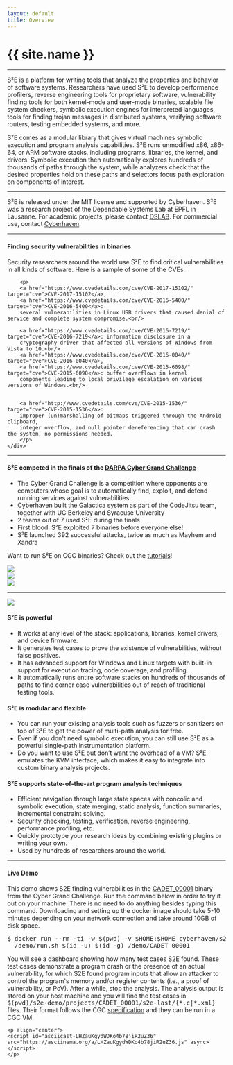 ```yaml
---
layout: default
title: Overview
---
```


<h1>{{ site.name }}</h1>
<hr />

S²E is a platform for writing tools that analyze the properties and behavior of software systems. Researchers have used
S²E to develop performance profilers, reverse engineering tools for proprietary software, vulnerability finding tools
for both kernel-mode and user-mode binaries, scalable file system checkers, symbolic execution engines for interpreted
languages, tools for finding trojan messages in distributed systems, verifying software routers, testing embedded
systems, and more.

S²E comes as a modular library that gives virtual machines symbolic execution and program analysis capabilities. S²E
runs unmodified x86, x86-64, or ARM software stacks, including programs, libraries, the kernel, and drivers. Symbolic
execution then automatically explores hundreds of thousands of paths through the system, while analyzers check that the
desired properties hold on these paths and selectors focus path exploration on components of interest.


<hr/>

<div class="row">
  <div class="col-xs-12 col-md-12 vcenter">
    <!--
    <a href="http://cyberhaven.io" target="ch"><img align="left" src="{{site.baseurl}}/images/cyberhaven-small.png"
    style="vertical-align:middle; width:64px; padding: 10px"/></a>
    -->
    S²E is released under the MIT license and supported by Cyberhaven.
    S²E was a research project of the Dependable Systems Lab at EPFL in Lausanne.
    For academic projects, please contact <a href="http://dslab.epfl.ch">DSLAB</a>.
    For commercial use, contact <a href="mailto:info@cyberhaven.io?subject=S2E%20License">Cyberhaven</a>.
  </div>
</div>

<hr/>

<div class="row">
    <div class="col-xs-12 col-md-12 vcenter">
        <h4>Finding security vulnerabilities in binaries</h4>
        <p>
        Security researchers around the world use S²E to find critical vulnerabilities
        in all kinds of software. Here is a sample of some of the CVEs:
        </p>

        <p>
        <a href="https://www.cvedetails.com/cve/CVE-2017-15102/" target="cve">CVE-2017-15102</a>,
        <a href="https://www.cvedetails.com/cve/CVE-2016-5400/" target="cve">CVE-2016-5400</a>:
        several vulnerabilities in Linux USB drivers that caused denial of service and complete system compromise.<br/>

        <a href="https://www.cvedetails.com/cve/CVE-2016-7219/" target="cve">CVE-2016-7219</a>: information disclosure in a
        cryptography driver that affected all versions of Windows from Vista to 10.<br/>
        <a href="https://www.cvedetails.com/cve/CVE-2016-0040/" target="cve">CVE-2016-0040</a>,
        <a href="https://www.cvedetails.com/cve/CVE-2015-6098/" target="cve">CVE-2015-6098</a>: buffer overflows in kernel
        components leading to local privilege escalation on various versions of Windows.<br/>


        <a href="http://www.cvedetails.com/cve/CVE-2015-1536/" target="cve">CVE-2015-1536</a>:
        improper (un)marshalling of bitmaps triggered through the Android clipboard,
        integer overflow, and null pointer dereferencing that can crash the system, no permissions needed.
        </p>
    </div>
</div>

<hr/>

<div class="row">
  <div class="col-xs-9 col-sm-9 col-md-8">
    <h4 id="s2e-cgc">S²E competed in the finals of the <a target="cgc" href="https://www.cybergrandchallenge.com/">DARPA Cyber Grand Challenge</a></h4>
    <ul>
      <li>The Cyber Grand Challenge is a competition where opponents are computers whose goal is to automatically find, exploit, and defend running services against
      vulnerabilities.</li>
      <li>Cyberhaven built the Galactica system as part of the CodeJitsu team, together with UC Berkeley and Syracuse University</li>
      <li>2 teams out of 7 used S²E during the finals</li>
      <li>First blood: S²E exploited 7 binaries before everyone else!</li>
      <li>S²E launched 392 successful attacks, twice as much as Mayhem and Xandra</li>
    </ul>
    <p>
    Want to run S²E on CGC binaries? Check out the <a href="docs">tutorials</a>! <!-- and the blog posts! -->
    </p>
    <div class="row">
      <div class="col-xs-6 col-sm-6 col-md-6">
          <img src="images/cgc_first_blood.png" class="img-responsive"/>
      </div>
      <div class="col-xs-6 col-sm-6 col-md-6">
          <img src="images/cgc_attacks_out.png" class="img-responsive"/>
      </div>
        <!--<p align="center"><img src="images/cgc.png" width="300px"/></p>-->
    </div>
  </div>
  <div class="col-xs-3 col-sm-3 col-md-3">
    <img src="images/galactica.png" class="img-responsive"/>
  </div>
</div>

<hr/>

<div class="row">
  <div class="col-xs-6 col-sm-5 col-md-4">
    <img src="images/arch.png" class="img-responsive"/>
  </div>
  <div class="col-xs-6 col-sm-7 col-md-8">
    <h4>S²E is powerful</h4>
    <ul>
      <li>It works at any level of the stack: applications, libraries, kernel drivers, and device firmware.</li>
      <li>It generates test cases to prove the existence of vulnerabilities, without false positives.</li>
      <li>It has advanced support for Windows and Linux targets with built-in support for execution tracing, code coverage,
      and profiling.</li>
      <li>It automatically runs entire software stacks on hundreds of thousands of paths to find corner case vulnerabilities
      out of reach of traditional testing tools.</li>
    </ul>
  </div>
  <div class="col-xs-12 col-sm-12 col-md-8">
    <h4>S²E is modular and flexible</h4>
    <ul>
      <li>You can run your existing analysis tools such as fuzzers or sanitizers on top of S²E to get the power of
      multi-path analysis for free.</li>
      <li>Even if you don't need symbolic execution, you can still use S²E as a powerful single-path
      instrumentation platform.</li>
      <li>Do you want to use S²E but don’t want the overhead of a VM? S²E emulates the KVM interface, which makes it easy
      to integrate into custom binary analysis projects.</li>
    </ul>
  </div>
  <div class="col-xs-12 col-sm-12 col-md-8">
    <h4>S²E supports state-of-the-art program analysis techniques</h4>
    <ul>
    <li>Efficient navigation through large state spaces with concolic and symbolic execution, state merging,
    static analysis, function summaries, incremental constraint solving.</li>
    <li>Security checking, testing, verification, reverse engineering, performance profiling, etc.</li>
    <li>Quickly prototype your research ideas by combining existing plugins or writing your own.</li>
    <li>Used by hundreds of researchers around the world.</li>
    </ul>
  </div>
</div>

<hr/>

<!--
<div class="row">
  <div class="col-xs-7 col-sm-7 col-md-4">
    <img src="images/android-vuln.png" width="100%"/>
  </div>
  <div class="col-xs-12 col-sm-12 col-md-8">
    <h4>S²E discovered <a href="http://www.cvedetails.com/cve/CVE-2015-1536/?q=CVE-2015-1536" target="cve">CVE-2015-1536</a>
    in Android 5.0.2</h4>
    <ul>
      <li>Found 3 unknown bugs in < 5 minutes</li>
      <li>Improper (un)marshalling of bitmaps triggered through the clipboard</li>
    </ul>

    <ul>
      <li>
        Integer overflow and NULL pointer dereferencing
        <ul>
          <li>No permissions needed</li>
          <li>Can read uninitialized memory</li>
          <li>Can crash the system (soft reboot)</li>
        </ul>
      </li>
      <li>2 x NULL pointer dereferencing that can crash the system</li>
    </ul>
  </div>

</div>

<hr/>
-->

<div class="row">
  <div class="col-xs-12 col-sm-12 col-md-12">
    <h4>Live Demo</h4>
    <p>
    This demo shows S2E finding vulnerabilities in the <a href="https://github.com/CyberGrandChallenge/samples/tree/master/examples/CADET_00001">CADET_00001</a> binary
    from the Cyber Grand Challenge. Run the command below in order to try it
    out on your machine. There is no need to do anything besides typing this
    command. Downloading and setting up the docker image should take 5-10 minutes depending on
    your network connection and take around 10GB of disk space.
    </p>
    <pre>
$ docker run --rm -ti -w $(pwd) -v $HOME:$HOME cyberhaven/s2e-demo \
  /demo/run.sh $(id -u) $(id -g) /demo/CADET_00001</pre>

  <p>
  You will see a dashboard showing how many test cases S2E found.
  These test cases demonstrate a program crash or the presence of an actual vulnerability,
  for which S2E found program inputs that allow an attacker to control the program's memory and/or register contents (i.e., a proof of vulnerability, or PoV).
  After a while, stop the analysis. The analysis output is stored on your host machine and
  you will find the test cases in <tt>$(pwd)/s2e-demo/projects/CADET_00001/s2e-last/{*.c|*.xml}</tt>
  files. Their format follows the CGC <a href="https://github.com/CyberGrandChallenge/cgc-release-documentation">specification</a> and they can be run in a CGC VM.
  </p>

    <p align="center">
    <script id="asciicast-LHZauKgydWDKo4b78jiR2uZ36" src="https://asciinema.org/a/LHZauKgydWDKo4b78jiR2uZ36.js" async></script>
    </p>
  </div>
</div>

<!--
S²E's novelty consists of its ability to scale to large real
systems, such as a full Windows stack. S²E is based on two new ideas:

  *  Selective symbolic execution, a way to automatically minimize the amount of code that has to be executed symbolically given a target analysis; and
  *  Relaxed execution consistency models, a way to make principled performance/accuracy trade-offs in complex analyses.

These techniques give S²E three key abilities:

  *  to simultaneously analyze entire families of execution paths, instead of just one execution at a time;
  *  to perform the analyses in-vivo within a real software stack—user programs, libraries, kernel, drivers, etc.—instead of using abstract models of these layers; and
  *  to operate directly on binaries, thus being able to analyze even proprietary software.


Conceptually, S²E is an automated path explorer with modular path
analyzers: the explorer drives the target system down all execution
paths of interest, while analyzers check properties of each such
path (e.g., to look for bugs) or simply collect information (e.g.,
count page faults). Desired paths can be specified in multiple ways,
and S²E users can either combine existing analyzers to build a
custom analysis tool, or write new analyzers using the S²E API.

S²E helps make analyses based on symbolic execution practical for
large software that runs in real environments, without requiring
explicit modeling of these environments.

-->
